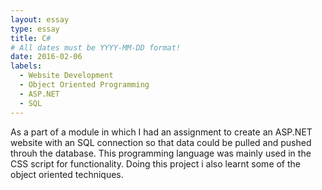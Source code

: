 ```yaml
---
layout: essay
type: essay
title: C#
# All dates must be YYYY-MM-DD format!
date: 2016-02-06
labels:
  - Website Development
  - Object Oriented Programming
  - ASP.NET
  - SQL
---
```


 As a part of a module in which I had an assignment to create an ASP.NET website with an SQL connection so that data could be pulled and pushed throuh the database. This programming language was mainly used in the CSS script for functionality. Doing this project i also learnt some of the object oriented techniques. 
 
 


